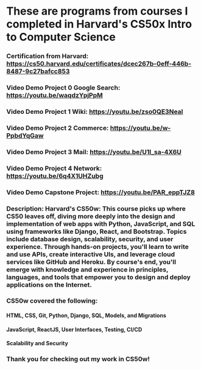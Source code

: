 
# These are programs from courses I completed in Harvard's CS50x Intro to Computer Science
### Certification from Harvard: https://cs50.harvard.edu/certificates/dcec267b-0eff-446b-8487-9c27bafcc853
### Video Demo Project 0 Google Search: https://youtu.be/waqdzYpjPpM
### Video Demo Project 1 Wiki: https://youtu.be/zso0QE3NeaI
### Video Demo Project 2 Commerce: https://youtu.be/w-PpbdYqGaw
### Video Demo Project 3 Mail: https://youtu.be/U1I_sa-4X6U
### Video Demo Project 4 Network: https://youtu.be/6q4X1UHZubg
### Video Demo Capstone Project: https://youtu.be/PAR_eppTJZ8
### Description: Harvard's CS50w: This course picks up where CS50 leaves off, diving more deeply into the design and implementation of web apps with Python, JavaScript, and SQL using frameworks like Django, React, and Bootstrap. Topics include database design, scalability, security, and user experience. Through hands-on projects, you'll learn to write and use APIs, create interactive UIs, and leverage cloud services like GitHub and Heroku. By course's end, you'll emerge with knowledge and experience in principles, languages, and tools that empower you to design and deploy applications on the Internet.

### CS50w covered the following:

#### HTML, CSS, Git, Python, Django, SQL, Models, and Migrations
#### JavaScript, ReactJS, User Interfaces, Testing, CI/CD
#### Scalability and Security

### Thank you for checking out my work in CS50w!
